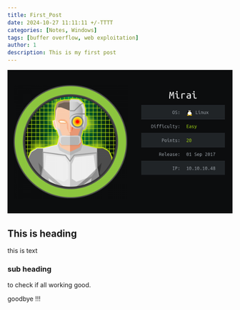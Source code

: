 ```yaml
---
title: First_Post
date: 2024-10-27 11:11:11 +/-TTTT
categories: [Notes, Windows]
tags: [buffer overflow, web exploitation] 
author: 1  
description: This is my first post   
---
```


![info card](/assets/htb/mirai/info_card.png)

## This is heading

this is text

### sub heading
to check if all working good.

goodbye !!!
